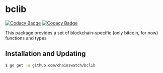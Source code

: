 
bclib
=======

[![Codacy Badge](https://api.codacy.com/project/badge/Grade/eeb708fea25b4ba5af1f684219cf8281)](https://app.codacy.com/app/chainswatch/bclib?utm_source=github.com&utm_medium=referral&utm_content=chainswatch/bclib&utm_campaign=Badge_Grade_Settings)
[![Codacy Badge](https://api.codacy.com/project/badge/Grade/eeb708fea25b4ba5af1f684219cf8281)](https://app.codacy.com/app/chainswatch/bclib?utm_source=github.com&utm_medium=referral&utm_content=chainswatch/bclib&utm_campaign=Badge_Grade_Dashboard)

This package provides a set of blockchain-specific (only bitcoin, for now) functions and types

## Installation and Updating

```bash
$ go get -u github.com/chainswatch/bclib
```

